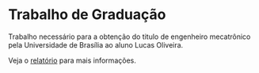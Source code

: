 Trabalho de Graduação
===

Trabalho necessário para a obtenção do titulo de engenheiro mecatrônico pela Universidade de Brasília ao aluno Lucas Oliveira.

Veja o [relatório](./Relatório/relatorio.pdf) para mais informações.